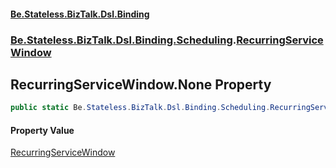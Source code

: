 #### [Be.Stateless.BizTalk.Dsl.Binding](README.md 'README')
### [Be.Stateless.BizTalk.Dsl.Binding.Scheduling](Be.Stateless.BizTalk.Dsl.Binding.Scheduling.md 'Be.Stateless.BizTalk.Dsl.Binding.Scheduling').[RecurringServiceWindow](RecurringServiceWindow.md 'Be.Stateless.BizTalk.Dsl.Binding.Scheduling.RecurringServiceWindow')

## RecurringServiceWindow.None Property

```csharp
public static Be.Stateless.BizTalk.Dsl.Binding.Scheduling.RecurringServiceWindow None { get; }
```

#### Property Value
[RecurringServiceWindow](RecurringServiceWindow.md 'Be.Stateless.BizTalk.Dsl.Binding.Scheduling.RecurringServiceWindow')